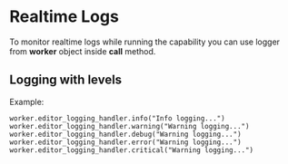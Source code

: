 # Realtime Logs
To monitor realtime logs while running the capability you can use logger from **worker** object inside **call** method. 
## Logging with levels
Example: 
```
worker.editor_logging_handler.info("Info logging...")
worker.editor_logging_handler.warning("Warning logging...")
worker.editor_logging_handler.debug("Warning logging...")
worker.editor_logging_handler.error("Warning logging...")
worker.editor_logging_handler.critical("Warning logging...")
```
